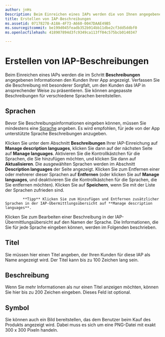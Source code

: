 ```yaml
---
author: jnHs
Description: Beim Einreichen eines IAPs werden die von Ihnen angegebenen Informationen den Kunden Ihrer App angezeigt.
title: Erstellen von IAP-Beschreibungen
ms.assetid: 07178278-A18A-4F73-A660-0047DAAE49B5
ms.sourcegitcommit: be199d045feadb352b914bb11dbe2cf3dd5ddbf0
ms.openlocfilehash: 418907894d3fc9349ca113ff04c575bcb0140347

---
```


# Erstellen von IAP-Beschreibungen


Beim Einreichen eines IAPs werden die im Schritt **Beschreibungen** angegebenen Informationen den Kunden Ihrer App angezeigt. Verfassen Sie die Beschreibung mit besonderer Sorgfalt, um den Kunden das IAP in ansprechender Weise zu präsentieren. Sie können angepasste Beschreibungen für verschiedene Sprachen bereitstellen.

## Sprachen


Bevor Sie Beschreibungsinformationen eingeben können, müssen Sie mindestens eine [Sprache](supported-languages.md) angeben. Es wird empfohlen, für jede von der App unterstützte Sprache Beschreibungen anzugeben.

Klicken Sie unter dem Abschnitt **Beschreibungen** Ihrer IAP-Einreichung auf **Manage description languages**, klicken Sie dann auf der nächsten Seite auf **Manage languages**. Aktivieren Sie die Kontrollkästchen für die Sprachen, die Sie hinzufügen möchten, und klicken Sie dann auf **Aktualisieren**. Die ausgewählten Sprachen werden im Abschnitt **Description languages** der Seite angezeigt. Klicken Sie zum Entfernen einer oder mehrerer dieser Sprachen auf **Entfernen** (oder klicken Sie auf **Manage languages**, und deaktivieren Sie die Kontrollkästchen für die Sprachen, die Sie entfernen möchten). Klicken Sie auf **Speichern**, wenn Sie mit der Liste der Sprachen zufrieden sind.

> 
            **Tipp** Klicken Sie zum Hinzufügen und Entfernen zusätzlicher Sprachen in der IAP-Übermittlungsübersicht auf **Manage description languages**.

Klicken Sie zum Bearbeiten einer Beschreibung in der IAP-Übermittlungsübersicht auf den Namen der Sprache. Die Informationen, die Sie für jede Sprache eingeben können, werden im Folgenden beschrieben.

## Titel

Sie müssen hier einen Titel angeben, der Ihren Kunden für diese IAP als Name angezeigt wird. Der Titel kann bis zu 100 Zeichen lang sein.

## Beschreibung

Wenn Sie mehr Informationen als nur einen Titel anzeigen möchten, können Sie hier bis zu 200 Zeichen eingeben. Dieses Feld ist optional.

## Symbol

Sie können auch ein Bild bereitstellen, das dem Benutzer beim Kauf des Produkts angezeigt wird. Dabei muss es sich um eine PNG-Datei mit exakt 300 x 300 Pixeln handeln.

 

 







<!--HONumber=Jun16_HO5-->



